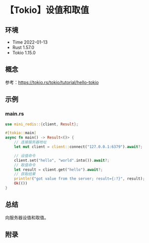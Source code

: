 # 【Tokio】设值和取值

## 环境

- Time 2022-01-13
- Rust 1.57.0
- Tokio 1.15.0

## 概念

参考：<https://tokio.rs/tokio/tutorial/hello-tokio>  

## 示例

### main.rs

```rust
use mini_redis::{client, Result};

#[tokio::main]
async fn main() -> Result<()> {
    // 连接服务器地址
    let mut client = client::connect("127.0.0.1:6379").await?;

    // 设值命令
    client.set("hello", "world".into()).await?;
    // 取值命令
    let result = client.get("hello").await?;
    // 获取结果
    println!("got value from the server; result={:?}", result);
    Ok(())
}
```

## 总结

向服务器设值和取值。

## 附录
